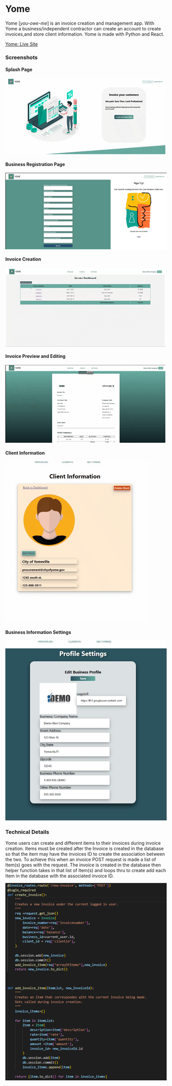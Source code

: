 # Yome
Yome [*you-owe-me*] is an invoice creation and  management app. With Yome a business/independent contractor can create an account to create invoices,and store client information. Yome is made with Python and React.

[Yome: Live Site](https://yome.herokuapp.com/) 

### Screenshots
#### Splash Page
![image](https://github.com/anthonym313/yome/blob/main/feature/gifs/yome-splash-08082021.gif?raw=true)
#### Business Registration Page
![image](https://github.com/anthonym313/yome/blob/main/feature/gifs/signup-capture.jpg?raw=true)
#### Invoice Creation
![image](https://github.com/anthonym313/yome/blob/main/feature/gifs/yome-new-invoice.gif?raw=true)
#### Invoice Preview and Editing
![image](https://github.com/anthonym313/yome/blob/main/feature/gifs/yome-invoice-preview_editor.gif?raw=true)
#### Client Information
![image](https://github.com/anthonym313/yome/blob/main/feature/gifs/yome-client-editor.gif?raw=true)
#### Business Information Settings
![image](https://github.com/anthonym313/yome/blob/main/feature/gifs/business-settings-capture%20.jpg?raw=true)
### Technical Details
Yome users can create and different items to their invoices during invoice creation.
Items must be created after the Invoice is created in the database so that the item may have the invoices ID to create the association between the two. To achieve this when an invoice POST request is made a list of Item(s) goes with the request. The invoice is created in the database then helper function takes in that list of Item(s) and loops thru to create add each Item in the database with the associated invoice ID.

![image](https://github.com/anthonym313/yome/blob/main/feature/gifs/yome-invoicecreation-api.png?raw=true)
